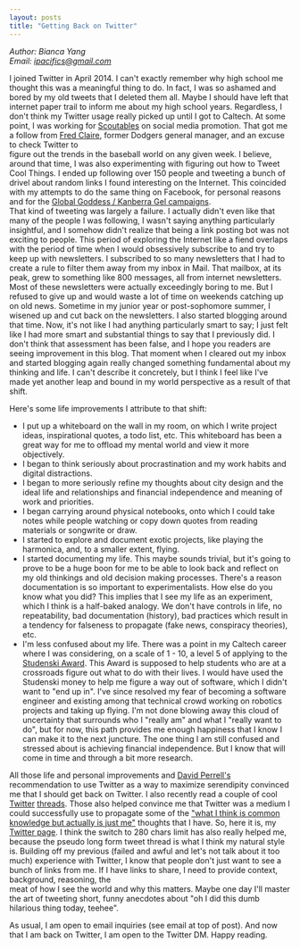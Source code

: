 ```yaml
---
layout: posts
title: "Getting Back on Twitter"
---
```

*Author: Bianca Yang*<br>
*Email: <a href="mailto:ipacifics@gmail.com?subject=Hello from the XDRT Blog">ipacifics@gmail.com</a>*<br>

I joined Twitter in April 2014. I can't exactly remember why high school 
me thought this was a meaningful thing to do. In fact, I was so ashamed and 
bored by my old tweets that I deleted them all. Maybe I should have left 
that internet paper trail to inform me about my high school years. 
Regardless, I don't think my Twitter usage really picked up until I got to 
Caltech. At some point, I was working for 
[Scoutables](http://scoutables.com/) on social media promotion. That got 
me a follow from [Fred Claire](https://twitter.com/Fred_Claire), former 
Dodgers general manager, and an excuse to check Twitter to  
figure out the trends in the baseball world on any given week. I believe, 
around that time, I was also experimenting with figuring out how to Tweet 
Cool Things. I ended up following over 150 people and tweeting a bunch 
of drivel about random links I found interesting on the Internet. This 
coincided with my attempts to do the same thing on Facebook, for personal 
reasons and for the 
[Global Goddess / Kanberra Gel campaigns](https://www.efficientliving.com/).  
That kind of tweeting was largely a failure. I actually didn't even like 
that many of the people I was following, I wasn't saying anything 
particularly insightful, and I somehow didn't realize that being a link 
posting bot was not exciting to people. This period of exploring the 
Internet like a fiend overlaps with the period of time when I would 
obsessively subscribe to and try to keep up with newsletters. I subscribed
to so many newsletters that I had to create a rule to filter them away 
from my inbox in Mail. That mailbox, at its peak, grew to something like 
800 messages, all from internet newsletters. Most of these newsletters were 
actually exceedingly boring to me. But I refused to give up and would waste
a lot of time on weekends catching up on old news. Sometime in my junior 
year or post-sophomore summer, I wisened up and cut back on the 
newsletters. I also started blogging around that time. Now, it's not like 
I had anything particularly smart to say; I just felt like I had more 
smart and substantial things to say that I previously did. I don't think 
that assessment has been false, and I hope you readers are seeing 
improvement in this blog. That moment when I cleared out my inbox and 
started blogging again really changed something fundamental about my 
thinking and life. I can't describe it concretely, but I think I feel like 
I've made yet another leap and bound in my world perspective as a result 
of that shift. 

Here's some life improvements I attribute to that shift: 
* I put up a whiteboard on the wall in my room, on which I write project 
ideas, inspirational quotes, a todo list, etc. This whiteboard has been 
a great way for me to offload my mental world and view it more objectively. 
* I began to think seriously about procrastination and my work habits and 
digital distractions. 
* I began to more seriously refine my thoughts about city design and the 
ideal life and relationships and financial independence and meaning of work and priorities. 
* I began carrying around physical notebooks, onto which I could take notes
while people watching or copy down quotes from reading materials or 
songwrite or draw. 
* I started to explore and document exotic projects, like playing the harmonica, and, to a smaller extent, flying. 
* I started documenting my life. This maybe sounds trivial, but it's going to prove to be a huge 
boon for me to be able to look back and reflect on my old thinkings and old decision making 
processes. There's a reason documentation is so important to experimentalists. How else do you 
know what you did? This implies that I see my life as an experiment, which I think is a half-baked 
analogy. We don't have controls in life, no repeatability, bad documentation (history), 
bad practices which result in a tendency for falseness to propagate (fake news, conspiracy theories),
 etc. 
* I'm less confused about my life. There was a point in my Caltech career where I was considering, 
on a scale of 1 - 10, a level 5 of applying to the 
[Studenski Award](https://www.caltechy.org/studenski-award). This Award is supposed to help 
students who are at a crossroads figure out what to do with their lives. I would have used 
the Studenski money to help me figure a way out of software, which I didn't want to "end up in". 
I've since resolved my fear of becoming a software engineer and existing among that technical crowd 
working on robotics projects and taking up flying. I'm not done blowing away this cloud of 
uncertainty that surrounds who I "really am" and what I "really want to do", but for now, this 
path provides me enough happiness that I know I can make it to the next juncture. The one thing I 
am still confused and stressed about is achieving financial independence. But I know that will 
come in time and through a bit more research. 

All those life and personal improvements and 
[David Perrell's](https://www.perell.com/blog/serendipity) recommendation to use Twitter as a 
way to maximize serendipity convinced me that I should get back on Twitter. I also recently read 
a couple of cool [Twitter](https://twitter.com/wrathofgnon/status/883181352933236736) 
[threads](https://twitter.com/trevorsumner/status/1106934362531155974). Those also helped convince 
me that Twitter was a medium I could successfully use to propagate some of the
["what I think is common knowledge but actually is just me"](https://www.perell.com/podcast/devon-zuegel) thoughts that I have. So, here it is, my [Twitter page](https://twitter.com/xdrtxrdt). I think 
the switch to 280 chars limit has also really helped me, because the pseudo long form tweet thread 
is what I think my natural style is. Building off my previous (failed and awful and let's not 
talk about it too much) experience with Twitter, I know that people don't just want to see a bunch 
of links from me. If I have links to share, I need to provide context, background, reasoning, the  
meat of how I see the world and why this matters. Maybe one day I'll master the art of tweeting 
short, funny anecdotes about "oh I did this dumb hilarious thing today, teehee". 

As usual, I am open to email inquiries (see email at top of post). And now that I am back on 
Twitter, I am open to the Twitter DM. Happy reading. 
